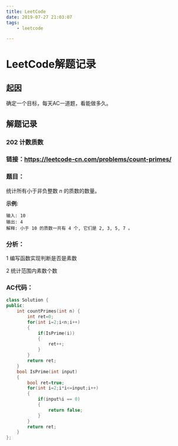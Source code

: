 ```yaml
---
title: LeetCode
date: 2019-07-27 21:03:07
tags:
	- leetcode

---
```


# LeetCode解题记录

## 起因

确定一个目标，每天AC一道题，看能做多久。

## 解题记录

### 202 计数质数

### 链接：https://leetcode-cn.com/problems/count-primes/

### 题目：

统计所有小于非负整数 *n* 的质数的数量。

**示例:**

```
输入: 10
输出: 4
解释: 小于 10 的质数一共有 4 个, 它们是 2, 3, 5, 7 。
```

### 分析：

1 编写函数实现判断是否是素数

2 统计范围内素数个数

### AC代码：

```c++
class Solution {
public:
    int countPrimes(int n) {
        int ret=0;
        for(int i=2;i<n;i++)
        {
            if(IsPrime(i))
            {
                ret++;
            }
        }
        return ret;        
    }
    bool IsPrime(int input)
    {
        bool ret=true;
        for(int i=2;i*i<=input;i++)
        {
            if(input%i == 0)
            {
                return false;
            }
        }
        return ret;
    }
};
```



